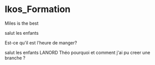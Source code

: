 # Ikos_Formation

Miles is the best

salut les enfants

Est-ce qu'il est l'heure de manger?

salut les enfants
LANORD Théo
pourquoi et comment j'ai pu creer une branche ?


